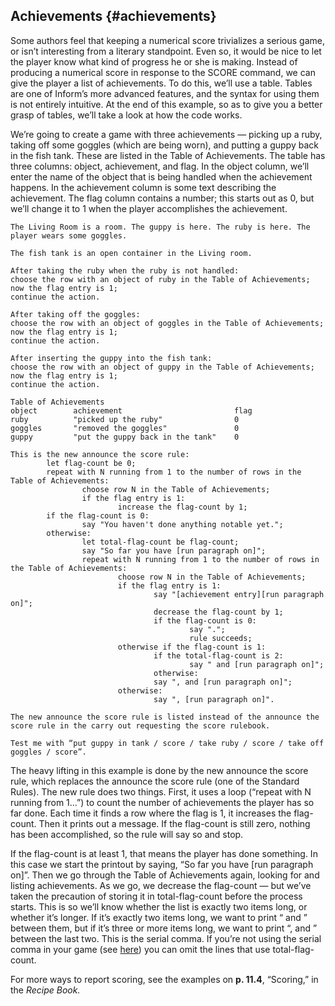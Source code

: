 ## Achievements {#achievements}

Some authors feel that keeping a numerical score trivializes a serious game, or isn’t interesting from a literary standpoint. Even so, it would be nice to let the player know what kind of progress he or she is making. Instead of producing a numerical score in response to the SCORE command, we can give the player a list of achievements. To do this, we’ll use a table. Tables are one of Inform’s more advanced features, and the syntax for using them is not entirely intuitive. At the end of this example, so as to give you a better grasp of tables, we’ll take a look at how the code works.

We’re going to create a game with three achievements — picking up a ruby, taking off some goggles (which are being worn), and putting a guppy back in the fish tank. These are listed in the Table of Achievements. The table has three columns: object, achievement, and flag. In the object column, we’ll enter the name of the object that is being handled when the achievement happens. In the achievement column is some text describing the achievement. The flag column contains a number; this starts out as 0, but we’ll change it to 1 when the player accomplishes the achievement.

```inform7
The Living Room is a room. The guppy is here. The ruby is here. The player wears some goggles.

The fish tank is an open container in the Living room.

After taking the ruby when the ruby is not handled:
choose the row with an object of ruby in the Table of Achievements;
now the flag entry is 1;
continue the action.

After taking off the goggles:
choose the row with an object of goggles in the Table of Achievements;
now the flag entry is 1;
continue the action.

After inserting the guppy into the fish tank:
choose the row with an object of guppy in the Table of Achievements;
now the flag entry is 1;
continue the action.

Table of Achievements
object        achievement                         flag
ruby          "picked up the ruby"                0
goggles       "removed the goggles"               0
guppy         "put the guppy back in the tank"    0

This is the new announce the score rule:
        let flag-count be 0;
        repeat with N running from 1 to the number of rows in the Table of Achievements:
                choose row N in the Table of Achievements;
                if the flag entry is 1:
                        increase the flag-count by 1;
        if the flag-count is 0:
                say "You haven't done anything notable yet.";
        otherwise:
                let total-flag-count be flag-count;
                say "So far you have [run paragraph on]";
                repeat with N running from 1 to the number of rows in the Table of Achievements:
                        choose row N in the Table of Achievements;
                        if the flag entry is 1:
                                say "[achievement entry][run paragraph on]";
                                decrease the flag-count by 1;
                                if the flag-count is 0:
                                        say ".";
                                        rule succeeds;
                        otherwise if the flag-count is 1:
                                if the total-flag-count is 2:
                                        say " and [run paragraph on]";
                                otherwise:
                                say ", and [run paragraph on]";
                        otherwise:
                                say ", [run paragraph on]".

The new announce the score rule is listed instead of the announce the score rule in the carry out requesting the score rulebook.

Test me with “put guppy in tank / score / take ruby / score / take off goggles / score”.
```

The heavy lifting in this example is done by the new announce the score rule, which replaces the announce the score rule (one of the Standard Rules). The new rule does two things. First, it uses a loop (“repeat with N running from 1...”) to count the number of achievements the player has so far done. Each time it finds a row where the flag is 1, it increases the flag-count. Then it prints out a message. If the flag-count is still zero, nothing has been accomplished, so the rule will say so and stop.

If the flag-count is at least 1, that means the player has done something. In this case we start the printout by saying, “So far you have [run paragraph on]”. Then we go through the Table of Achievements again, looking for and listing achievements. As we go, we decrease the flag-count — but we’ve taken the precaution of storing it in total-flag-count before the process starts. This is so we’ll know whether the list is exactly two items long, or whether it’s longer. If it’s exactly two items long, we want to print “ and ” between them, but if it’s three or more items long, we want to print “, and ” between the last two. This is the serial comma. If you’re not using the serial comma in your game (see [here](../chapter_1_getting_started/writing_your_first_game.md#from-the-top)) you can omit the lines that use total-flag-count.

For more ways to report scoring, see the examples on **p. 11.4**, “Scoring,” in the _Recipe Book._
